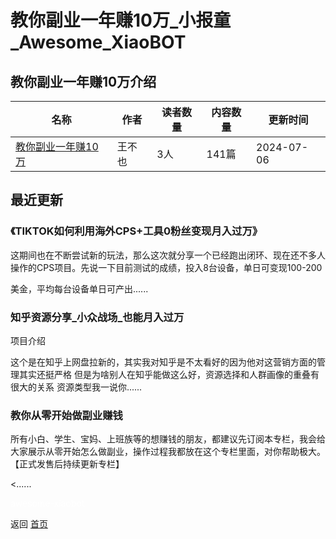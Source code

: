 # 教你副业一年赚10万_小报童_Awesome_XiaoBOT

## 教你副业一年赚10万介绍
>   
  


|名称|作者|读者数量|内容数量|更新时间|
|---|---|---|---|---|
|[教你副业一年赚10万](https://xiaobot.net/p/469152675?refer=9c3f1c95-a052-465a-9902-f6d75080262a)|王不也|3人|141篇|2024-07-06|

## 最近更新
### 《TIKTOK如何利用海外CPS+工具0粉丝变现月入过万》

这期间也在不断尝试新的玩法，那么这次就分享一个已经跑出闭环、现在还不多人操作的CPS项目。先说一下目前测试的成绩，投入8台设备，单日可变现100-200

美金，平均每台设备单日可产出......

### 知乎资源分享_小众战场_也能月入过万

项目介绍

这个是在知乎上网盘拉新的，其实我对知乎是不太看好的因为他对这营销方面的管理其实还挺严格 但是为啥别人在知乎能做这么好，资源选择和人群画像的重叠有很大的关系
资源类型我一说你......

### 教你从零开始做副业赚钱

所有小白、学生、宝妈、上班族等的想赚钱的朋友，都建议先订阅本专栏，我会给大家展示从零开始怎么做副业，操作过程我都放在这个专栏里面，对你帮助极大。【正式发售后持续更新专栏】

<......


<a href="https://github.com/Reno9527/awesome-xiaobot" style="color: white; text-decoration: none;">awesome-xiaobot</a>

返回 [首页](../README.md)
